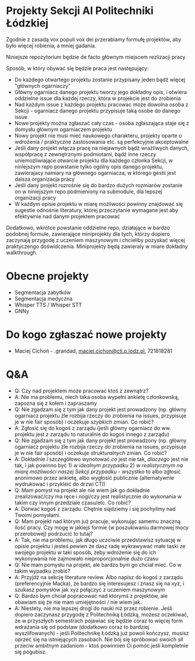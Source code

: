 # Projekty Sekcji AI Politechniki Łódzkiej

Zgodnie z zasadą vox populi vox dei przerabiamy formułę projektów, aby było więcej robienia, a mniej gadania.


Niniejsze repozytorium będzie de facto głównym miejscem rezlizacji pracy


Sposób, w który obywać się będzie praca jest następujący:

* Do każdego otwartego projektu zostanie przypisany jeden bądź więcej "głównych ogarniaczy"
* Główny ogarniacz danego projektu tworzy jego dokładny opis, i otwiera oddzielne issue dla każdej rzeczy, która w projekcie jest do zrobienia
* Nad każdym issue z każdego projektu pracowac może dowolna osoba z Sekcji - ogarniacz danego projektu przypisuje taką osobe do danego issue
* Nowe projekty można zgłaszać cały czas - osoba zgłaszająca staje się z domysłu głównym ogarniaczem projektu
* Nowy projekt nie musi mieć naukowego charakteru, projekty oparte o wdrożenia / praktyczne zastosowania etc. są perfekcyjnie akceptowalne
* Jeśli dany projekt włącza pracę na niejawnych bądź wrażliwych danych, współpracę z zewnętrznymi podmiotami, bądź inne rzeczy uniemożliwiające otwarcie projektu dla każdego członka Sekcji, w niniejszym repo powstanie tylko ogólny opis danego projektu, zawierajacy namiary na głównego ogarniacza, w którego gestii jest dalsza organizacja pracy
* Jeśli dany projekt rozrośnie się do bardzo dużych rozmiarów zostanie on w niniejszym repo podmieniony na submodule, dla lepszej organizacji pracy
* W każdym opisie projektu w miarę możliwości powinny znajdować się sugestie odnośnie literatury, której przeczytanie wymagane jest aby efektywnie nad danym projektem pracować


Dodatkowo, wkrótce powstanie oddzielne repo, działające w bardzo podobnej formule, zawierające miniprojekty dla tych, którzy dopiero zaczynają przygodę z uczeniem maszynowym i chcieliby pozyskać więcej praktyczengo doświdczenia. Miniprojekty będą zawieraly w miare dokładny walkthrough.

# Obecne projekty

* Segmentacja zabytków
* Segmentacja medyczna
* Whisper TTS / Whisper STT
* GNNy

# Do kogo zgłaszać nowe projekty
* Maciej Cichoń - .grandad, maciej.cichon@cti.p.lodz.pl, 721818281

# Q&A
* Q: Czy nad projektem może pracować ktoś z zewnątrz?
* A: Nie ma problemu, niech taka osoba wypełni ankietę członkowską, zapozna się z kołem i zapraszamy
* Q: Nie zgadzam się z tym jak dany projekt jest prowadzony (np. główny ogarniacz projektu źle rozbija rzeczy do zrobienia na issues, przypisuje je w nie fair sposób) i oczekuje *szybkich* zmian. Co robić?
* A: Zgłosić się do kogoś z zarządu (jeśli główny ogarniacz do ww. projektu jest z zarządu to naturalnie do kogoś innego z zarządu)
* Q: Nie zgadzam się z tym jak dany projekt jest prowadzony (np. główny ogarniacz projektu źle rozbija rzeczy do zrobienia na issues, przypisuje je w nie fair sposób) i oczekuje *strukturalnych* zmian. Co robić?
* A: Dokładnie i szczegółowo wynotować *co* jest nie tak, *dlaczego* jest nie tak, i jak powinno być 1) *w idealnym przypadku* 2) *w realistycznym na miarę możliwości naszej Sekcji przypadku* - wszystko to albo zgłosić anonimowo przez ankietę, albo wygłosić publicznie (alternatywnie wydrukować i przykleić do drzwi CTI)
* Q: Mam pomysł na projekt ale nie wiem jak go dokładnie zrealizować/czy ma ręce i nogi/czy jest realistycznie do wykonania w takim czy innym przedziale czasu/etc. Co robić?
* A: Dorwać kogoś z zarządu. Chętnie siądziemy i się pochylimy nad Twoimi pomysłami.
* Q: Mam projekt nad którym już pracuje, wykonując samemu znaczną ilość pracy. Czy mogę w jakiejś formie (w poszukiwaniu darmowej mocy przerobowej) podrzucić to tutaj?
* A: Tak, nie ma problemu, jak długo uczciwie przedstawisz sytuację w opisie projektu i jesteś pewien że dasz radę wykrawywać małe taski ze swojego projektu w taki sposób, żeby wdrożenie się do ich wykonywania nie zajmowało nieproporcjonalnie dużo czasu
* Q: Nie mam pomysłu na projekt, ale bardzo bym go chciał mieć. Co w takim wypadku zrobić?
* A: Przyjdź na sekcję literature review. Albo napisz do kogoś z zarządu (preferencyjnie Maćka), że bardzo się interesujesz i znasz się na xyz, i szukasz pomysłów jak xyz połączyć z uczeniem maszynowym
* Q: Bardzo bym chciał popracować nad którymś z projektów, ale obawiam się że nie mam umiejętności / nie wiem jak.
* A: Niestety, nie ma lepszej drogi do nauki niż przez robienie. Jeśli dopiero zaczynasz przygodę z Politechniką Łódzką, możesz oczekiwać, że w przyszłych semestrach pojawiać się będzie coraz to więcej form wdrażania się od podstaw (dodatkowo coraz to bardziej wyszlifowanych) - jeśli Politechnikę Łódzką już powoli kończysz, musisz oprzeć się na istniejących zasobach. Nie bój się spróbować swoich sił przeciw ambitnym zadaniom - ktoś powinnien Ci pomóc jeśli kompletnie się pogubisz.
